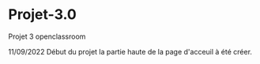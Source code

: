 # Projet-3.0
Projet 3 openclassroom

11/09/2022 
Début du projet la partie haute de la page d'acceuil à été créer.
